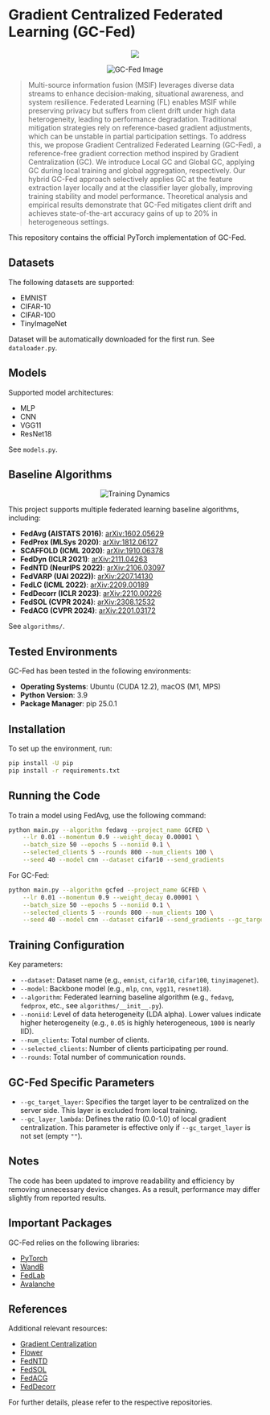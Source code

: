 # Gradient Centralized Federated Learning (GC-Fed)
<p align="center">
        <a href="https://arxiv.org/abs/2503.13180"><img src="https://img.shields.io/badge/arXiv-2503.13180-b31c1c"></a>
</p>

<p align="center">
    <img src="https://github.com/user-attachments/assets/e8d00e05-c6c4-4734-bb3d-e5188f0066d0" alt="GC-Fed Image">
</p>

>Multi-source information fusion (MSIF) leverages diverse data streams to enhance decision-making, situational awareness, and system resilience. Federated Learning (FL) enables MSIF while preserving privacy but suffers from client drift under high data heterogeneity, leading to performance degradation. Traditional mitigation strategies rely on reference-based gradient adjustments, which can be unstable in partial participation settings. To address this, we propose Gradient Centralized Federated Learning (GC-Fed), a reference-free gradient correction method inspired by Gradient Centralization (GC). We introduce Local GC and Global GC, applying GC during local training and global aggregation, respectively. Our hybrid GC-Fed approach selectively applies GC at the feature extraction layer locally and at the classifier layer globally, improving training stability and model performance. Theoretical analysis and empirical results demonstrate that GC-Fed mitigates client drift and achieves state-of-the-art accuracy gains of up to 20% in heterogeneous settings.




This repository contains the official PyTorch implementation of GC-Fed.

## Datasets

The following datasets are supported:

- EMNIST
- CIFAR-10
- CIFAR-100
- TinyImageNet

Dataset will be automatically downloaded for the first run. See `dataloader.py`.

## Models

Supported model architectures:

- MLP
- CNN
- VGG11
- ResNet18

See `models.py`.

## Baseline Algorithms
<p align="center">
    <img src="https://github.com/user-attachments/assets/acb90844-f338-4e70-bf12-956c950c947e" alt="Training Dynamics">
</p>

This project supports multiple federated learning baseline algorithms, including:

- **FedAvg (AISTATS 2016)**: [arXiv:1602.05629](https://arxiv.org/abs/1602.05629)
- **FedProx (MLSys 2020)**: [arXiv:1812.06127](https://arxiv.org/abs/1812.06127)
- **SCAFFOLD (ICML 2020)**: [arXiv:1910.06378](https://arxiv.org/abs/1910.06378)
- **FedDyn (ICLR 2021)**: [arXiv:2111.04263](https://arxiv.org/abs/2111.04263)
- **FedNTD (NeurIPS 2022)**: [arXiv:2106.03097](https://arxiv.org/abs/2106.03097)
- **FedVARP (UAI 2022))**: [arXiv:2207.14130](https://arxiv.org/abs/2207.14130)
- **FedLC (ICML 2022)**: [arXiv:2209.00189](https://arxiv.org/abs/2209.00189)
- **FedDecorr (ICLR 2023)**: [arXiv:2210.00226](https://arxiv.org/abs/2210.00226)
- **FedSOL (CVPR 2024)**: [arXiv:2308.12532](https://arxiv.org/abs/2308.12532)
- **FedACG (CVPR 2024)**: [arXiv:2201.03172](https://arxiv.org/abs/2201.03172)


See `algorithms/`.

## Tested Environments

GC-Fed has been tested in the following environments:

- **Operating Systems**: Ubuntu (CUDA 12.2), macOS (M1, MPS)
- **Python Version**: 3.9
- **Package Manager**: pip 25.0.1

## Installation

To set up the environment, run:

```sh
pip install -U pip
pip install -r requirements.txt
```

## Running the Code

To train a model using FedAvg, use the following command:

```sh
python main.py --algorithm fedavg --project_name GCFED \
    --lr 0.01 --momentum 0.9 --weight_decay 0.00001 \
    --batch_size 50 --epochs 5 --noniid 0.1 \
    --selected_clients 5 --rounds 800 --num_clients 100 \
    --seed 40 --model cnn --dataset cifar10 --send_gradients
```

For GC-Fed:

```sh
python main.py --algorithm gcfed --project_name GCFED \
    --lr 0.01 --momentum 0.9 --weight_decay 0.00001 \
    --batch_size 50 --epochs 5 --noniid 0.1 \
    --selected_clients 5 --rounds 800 --num_clients 100 \
    --seed 40 --model cnn --dataset cifar10 --send_gradients --gc_target_layer fc2
```

## Training Configuration

Key parameters:

- `--dataset`: Dataset name (e.g., `emnist`, `cifar10`, `cifar100`, `tinyimagenet`).
- `--model`: Backbone model (e.g., `mlp`, `cnn`, `vgg11`, `resnet18`).
- `--algorithm`: Federated learning baseline algorithm (e.g., `fedavg`, `fedprox`, etc., see `algorithms/__init__.py`).
- `--noniid`: Level of data heterogeneity (LDA alpha). Lower values indicate higher heterogeneity (e.g., `0.05` is highly heterogeneous, `1000` is nearly IID).
- `--num_clients`: Total number of clients.
- `--selected_clients`: Number of clients participating per round.
- `--rounds`: Total number of communication rounds.

## GC-Fed Specific Parameters

- `--gc_target_layer`: Specifies the target layer to be centralized on the server side. This layer is excluded from local training.
- `--gc_layer_lambda`: Defines the ratio (0.0-1.0) of local gradient centralization. This parameter is effective only if `--gc_target_layer` is not set (empty `""`).

## Notes

The code has been updated to improve readability and efficiency by removing unnecessary device changes. As a result, performance may differ slightly from reported results.

## Important Packages

GC-Fed relies on the following libraries:

- [PyTorch](https://github.com/pytorch/pytorch)
- [WandB](https://github.com/wandb/wandb)
- [FedLab](https://github.com/SMILELab-FL/FedLab)
- [Avalanche](https://github.com/ContinualAI/avalanche/)

## References

Additional relevant resources:
- [Gradient Centralization](https://github.com/Yonghongwei/Gradient-Centralization)
- [Flower](https://github.com/adap/flower)
- [FedNTD](https://github.com/Lee-Gihun/FedNTD)
- [FedSOL](https://github.com/Lee-Gihun/FedSOL)
- [FedACG](https://github.com/geehokim/FedACG)
- [FedDecorr](https://github.com/bytedance/FedDecorr)

For further details, please refer to the respective repositories.
